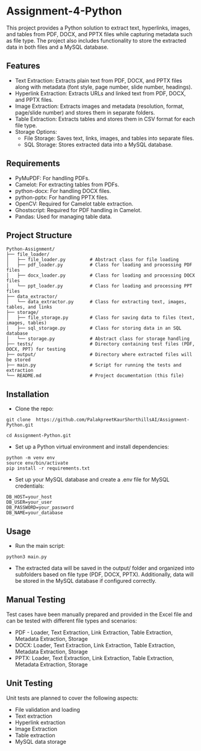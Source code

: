 # Assignment-4-Python
This project provides a Python solution to extract text, hyperlinks, images, and tables from PDF, DOCX, and PPTX files while capturing metadata such as file type. The project also includes functionality to store the extracted data in both files and a MySQL database.
## Features
- Text Extraction: Extracts plain text from PDF, DOCX, and PPTX files along with metadata (font style, page number, slide number, headings).
- Hyperlink Extraction: Extracts URLs and linked text from PDF, DOCX, and PPTX files.
- Image Extraction: Extracts images and metadata (resolution, format, page/slide number) and stores them in separate folders.
- Table Extraction: Extracts tables and stores them in CSV format for each file type.
- Storage Options:
  - File Storage: Saves text, links, images, and tables into separate files.
  - SQL Storage: Stores extracted data into a MySQL database.

## Requirements
<ul>
<li>PyMuPDF: For handling PDFs.</li>
<li>Camelot: For extracting tables from PDFs.</li>
<li>python-docx: For handling DOCX files.</li>
<li>python-pptx: For handling PPTX files.</li>
<li>OpenCV: Required for Camelot table extraction.</li>
<li>Ghostscript: Required for PDF handling in Camelot.</li>
<li>Pandas: Used for managing table data.</li> </ul>


## Project Structure 
```
Python-Assignment/
├── file_loader/
│   ├── file_loader.py         # Abstract class for file loading
│   ├── pdf_loader.py          # Class for loading and processing PDF files
│   ├── docx_loader.py         # Class for loading and processing DOCX files
│   └── ppt_loader.py          # Class for loading and processing PPT files
├── data_extractor/
│   └── data_extractor.py      # Class for extracting text, images, tables, and links
├── storage/
│   ├── file_storage.py        # Class for saving data to files (text, images, tables)
│   ├── sql_storage.py         # Class for storing data in an SQL database
│   └── storage.py             # Abstract class for storage handling
├── tests/                     # Directory containing test files (PDF, DOCX, PPT) for testing
├── output/                    # Directory where extracted files will be stored
├── main.py                    # Script for running the tests and extraction
└── README.md                  # Project documentation (this file)
```

## Installation
- Clone the repo:
```
git clone  https://github.com/PalakpreetKaurShorthillsAI/Assignment-Python.git

cd Assignment-Python.git
```
- Set up a Python virtual environment and install dependencies:
```
python -m venv env
source env/bin/activate   
pip install -r requirements.txt
```
- Set up your MySQL database and create a .env file for MySQL credentials:
```
DB_HOST=your_host
DB_USER=your_user
DB_PASSWORD=your_password
DB_NAME=your_database
```
## Usage
- Run the main script:
```
python3 main.py
```
- The extracted data will be saved in the output/ folder and organized into subfolders based on file type (PDF, DOCX, PPTX). Additionally, data will be stored in the MySQL database if configured correctly.
## Manual Testing
Test cases have been manually prepared and provided in the Excel file and can be tested with different file types and scenarios:
- PDF - Loader, Text Extraction, Link Extraction, Table Extraction, Metadata Extraction, Storage
- DOCX: Loader, Text Extraction, Link Extraction, Table Extraction, Metadata Extraction, Storage
- PPTX: Loader, Text Extraction, Link Extraction, Table Extraction, Metadata Extraction, Storage
  
## Unit Testing
Unit tests are planned to cover the following aspects:
- File validation and loading
- Text extraction
- Hyperlink extraction
- Image Extraction
- Table extraction
- MySQL data storage

  

